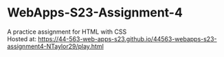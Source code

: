 # WebApps-S23-Assignment-4
A practice assignment for HTML with CSS\
Hosted at: https://44-563-web-apps-s23.github.io/44563-webapps-s23-assignment4-NTaylor29/play.html
